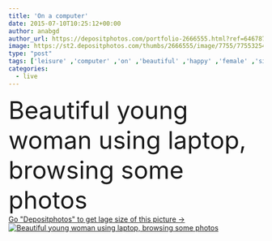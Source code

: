 ```yaml
---
title: 'On a computer'
date: 2015-07-10T10:25:12+00:00
author: anabgd
author_url: https://depositphotos.com/portfolio-2666555.html?ref=64678756
image: https://st2.depositphotos.com/thumbs/2666555/image/7755/77553254/api_thumb_450.jpg?forcejpeg=true
type: "post"
tags: ['leisure' ,'computer' ,'on' ,'beautiful' ,'happy' ,'female' ,'sitting' ,'young' ,'smiling' ,'relaxation' ,'happiness' ,'joy' ,'cheerful' ,'comfortable' ,'portrait' ,'caucasian' ,'home' ,'woman' ,'wireless' ,'laptop' ,'pc' ,'notebook' ,'internet' ,'indoors' ,'friendly' ,'casual' ,'posing' ,'chat' ,'carefree' ,'couch' ,'confident' ,'satisfaction' ,'photos' ,'images' ,'browse' ,'upload' ,'facebook' ,'brown hair' ,'looking at camera' ,'long hair' ,'Living Room' ,'instagram' ,'looking over the shoulder' ,'browsing some photos' ]
categories: 
  - live
---
```

<div aling="center">
            <font size="60"> Beautiful young woman using laptop, browsing some photos</font>   
</div>
<div>
    <a href='https://st2.depositphotos.com/thumbs/2666555/image/7755/77553254/api_thumb_450.jpg?forcejpeg=true?ref=64678756' target=_blank > Go "Depositphotos" to get lage size of this picture ->
        <img href='https://st2.depositphotos.com/thumbs/2666555/image/7755/77553254/api_thumb_450.jpg?forcejpeg=true?ref=64678756' src='https://st2.depositphotos.com/2666555/7755/i/950/depositphotos_77553254-stock-photo-on-a-computer.jpg?forcejpeg=true' alt='Beautiful young woman using laptop, browsing some photos' >
    </a>
</div>
